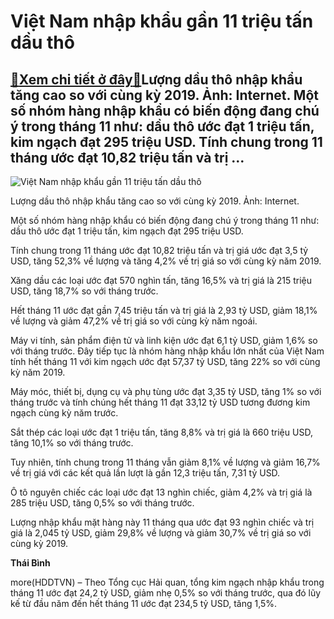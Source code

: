 Việt Nam nhập khẩu gần 11 triệu tấn dầu thô
===========================================

[:gift:Xem chi tiết ở đây:gift:](https://hddtvn.com/viet-nam-nhap-khau-gan-11-trieu-tan-dau-tho/)Lượng dầu thô nhập khẩu tăng cao so với cùng kỳ 2019. Ảnh: Internet. Một số nhóm hàng nhập khẩu có biến động đang chú ý trong tháng 11 như: dầu thô ước đạt 1 triệu tấn, kim ngạch đạt 295 triệu USD. Tính chung trong 11 tháng ước đạt 10,82 triệu tấn và trị …
----------------------------------------------------------------------------------------------------------------------------------------------------------------------------------------------------------------------------------------------------------------





![Việt Nam nhập khẩu gần 11 triệu tấn dầu thô](https://hddtvn.com/wp-content/uploads/2021/01/0854_dau-tho.jpg "Việt Nam nhập khẩu gần 11 triệu tấn dầu thô")


Lượng dầu thô nhập khẩu tăng cao so với cùng kỳ 2019. Ảnh: Internet.



Một số nhóm hàng nhập khẩu có biến động đang chú ý trong tháng 11 như: dầu thô ước đạt 1 triệu tấn, kim ngạch đạt 295 triệu USD.


Tính chung trong 11 tháng ước đạt 10,82 triệu tấn và trị giá ước đạt 3,5 tỷ USD, tăng 52,3% về lượng và tăng 4,2% về trị giá so với cùng kỳ năm 2019.


Xăng dầu các loại ước đạt 570 nghìn tấn, tăng 16,5% và trị giá là 215 triệu USD, tăng 18,7% so với tháng trước.


Hết tháng 11 ước đạt gần 7,45 triệu tấn và trị giá là 2,93 tỷ USD, giảm 18,1% về lượng và giảm 47,2% về trị giá so với cùng kỳ năm ngoái.


Máy vi tính, sản phẩm điện tử và linh kiện ước đạt 6,1 tỷ USD, giảm 1,6% so với tháng trước. Đây tiếp tục là nhóm hàng nhập khẩu lớn nhất của Việt Nam tính hết tháng 11 với kim ngạch ước đạt 57,37 tỷ USD, tăng 22% so với cùng kỳ năm 2019.


Máy móc, thiết bị, dụng cụ và phụ tùng ước đạt 3,35 tỷ USD, tăng 1% so với tháng trước và tính chúng hết tháng 11 đạt 33,12 tỷ USD tương đương kim ngạch cùng kỳ năm trước.


Sắt thép các loại ước đạt 1 triệu tấn, tăng 8,8% và trị giá là 660 triệu USD, tăng 10,1% so với tháng trước.


Tuy nhiên, tính chung trong 11 tháng vẫn giảm 8,1% về lượng và giảm 16,7% về trị giá với các kết quả lần lượt là gần 12,3 triệu tấn, 7,31 tỷ USD.


Ô tô nguyên chiếc các loại ước đạt 13 nghìn chiếc, giảm 4,2% và trị giá là 285 triệu USD, tăng 0,5% so với tháng trước.


Lượng nhập khẩu mặt hàng này 11 tháng qua ước đạt 93 nghìn chiếc và trị giá là 2,045 tỷ USD, giảm 29,8% về lượng và giảm 30,7% về trị giá so với cùng kỳ 2019.




**Thái Bình**



more(HDDTVN) – Theo Tổng cục Hải quan, tổng kim ngạch nhập khẩu trong tháng 11 ước đạt 24,2 tỷ USD, giảm nhẹ 0,5% so với tháng trước, qua đó lũy kế từ đầu năm đến hết tháng 11 ước đạt 234,5 tỷ USD, tăng 1,5%.


